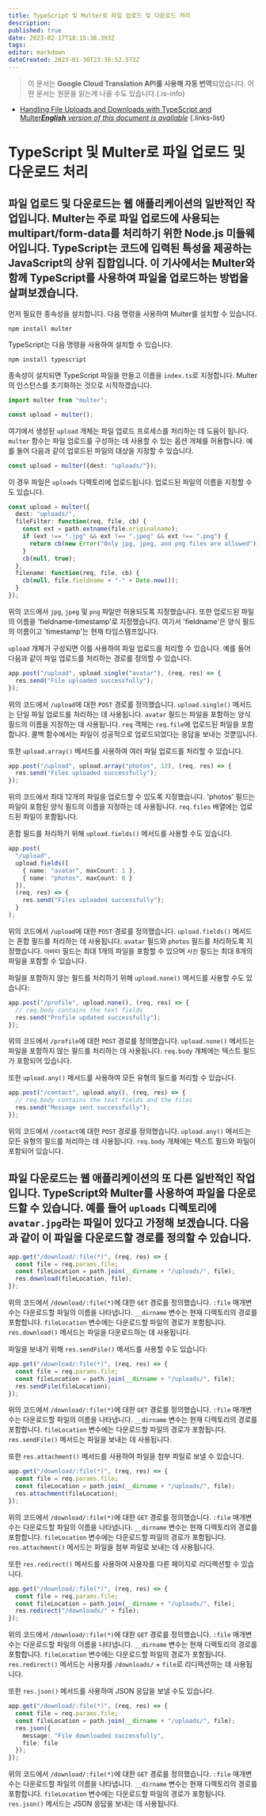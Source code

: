```yaml
---
title: TypeScript 및 Multer로 파일 업로드 및 다운로드 처리
description: 
published: true
date: 2023-02-17T18:15:38.393Z
tags: 
editor: markdown
dateCreated: 2023-01-30T23:36:52.573Z
---
```


> 이 문서는 **Google Cloud Translation API를 사용해 자동 번역**되었습니다.
어떤 문서는 원문을 읽는게 나을 수도 있습니다.{.is-info}
- [Handling File Uploads and Downloads with TypeScript and Multer***English** version of this document is available*](/en/Knowledge-base/TypeScript/handling-file-uploads-and-downloads-with-typescript-and-multer)
{.links-list}


# TypeScript 및 Multer로 파일 업로드 및 다운로드 처리

## 파일 업로드 및 다운로드는 웹 애플리케이션의 일반적인 작업입니다. Multer는 주로 파일 업로드에 사용되는 multipart/form-data를 처리하기 위한 Node.js 미들웨어입니다. TypeScript는 코드에 입력된 특성을 제공하는 JavaScript의 상위 집합입니다. 이 기사에서는 Multer와 함께 TypeScript를 사용하여 파일을 업로드하는 방법을 살펴보겠습니다.

먼저 필요한 종속성을 설치합니다. 다음 명령을 사용하여 Multer를 설치할 수 있습니다.

```
npm install multer
```

TypeScript는 다음 명령을 사용하여 설치할 수 있습니다.

```
npm install typescript
```

종속성이 설치되면 TypeScript 파일을 만들고 이름을 `index.ts`로 지정합니다. Multer의 인스턴스를 초기화하는 것으로 시작하겠습니다.

```typescript
import multer from "multer";

const upload = multer();
```

여기에서 생성된 `upload` 개체는 파일 업로드 프로세스를 처리하는 데 도움이 됩니다. `multer` 함수는 파일 업로드를 구성하는 데 사용할 수 있는 옵션 개체를 허용합니다. 예를 들어 다음과 같이 업로드된 파일의 대상을 지정할 수 있습니다.

```typescript
const upload = multer({dest: "uploads/"});
```

이 경우 파일은 `uploads` 디렉토리에 업로드됩니다. 업로드된 파일의 이름을 지정할 수도 있습니다.

```typescript
const upload = multer({
  dest: "uploads/",
  fileFilter: function(req, file, cb) {
    const ext = path.extname(file.originalname);
    if (ext !== ".jpg" && ext !== ".jpeg" && ext !== ".png") {
      return cb(new Error("Only jpg, jpeg, and png files are allowed"));
    }
    cb(null, true);
  },
  filename: function(req, file, cb) {
    cb(null, file.fieldname + "-" + Date.now());
  }
});
```

위의 코드에서 `jpg`, `jpeg` 및 `png` 파일만 허용되도록 지정했습니다. 또한 업로드된 파일의 이름을 'fieldname-timestamp'로 지정했습니다. 여기서 'fieldname'은 양식 필드의 이름이고 'timestamp'는 현재 타임스탬프입니다.

`upload` 개체가 구성되면 이를 사용하여 파일 업로드를 처리할 수 있습니다. 예를 들어 다음과 같이 파일 업로드를 처리하는 경로를 정의할 수 있습니다.

```typescript
app.post("/upload", upload.single("avatar"), (req, res) => {
  res.send("File uploaded successfully");
});
```

위의 코드에서 `/upload`에 대한 `POST` 경로를 정의했습니다. `upload.single()` 메서드는 단일 파일 업로드를 처리하는 데 사용됩니다. `avatar` 필드는 파일을 포함하는 양식 필드의 이름을 지정하는 데 사용됩니다. `req` 객체는 `req.file`에 업로드된 파일을 포함합니다. 콜백 함수에서는 파일이 성공적으로 업로드되었다는 응답을 보내는 것뿐입니다.

또한 `upload.array()` 메서드를 사용하여 여러 파일 업로드를 처리할 수 있습니다.

```typescript
app.post("/upload", upload.array("photos", 12), (req, res) => {
  res.send("Files uploaded successfully");
});
```

위의 코드에서 최대 12개의 파일을 업로드할 수 있도록 지정했습니다. 'photos' 필드는 파일이 포함된 양식 필드의 이름을 지정하는 데 사용됩니다. `req.files` 배열에는 업로드된 파일이 포함됩니다.

혼합 필드를 처리하기 위해 `upload.fields()` 메서드를 사용할 수도 있습니다.

```typescript
app.post(
  "/upload",
  upload.fields([
    { name: "avatar", maxCount: 1 },
    { name: "photos", maxCount: 8 }
  ]),
  (req, res) => {
    res.send("Files uploaded successfully");
  }
);
```

위의 코드에서 `/upload`에 대한 `POST` 경로를 정의했습니다. `upload.fields()` 메서드는 혼합 필드를 처리하는 데 사용됩니다. `avatar` 필드와 `photos` 필드를 처리하도록 지정했습니다. `아바타` 필드는 최대 1개의 파일을 포함할 수 있으며 `사진` 필드는 최대 8개의 파일을 포함할 수 있습니다.

파일을 포함하지 않는 필드를 처리하기 위해 `upload.none()` 메서드를 사용할 수도 있습니다:

```typescript
app.post("/profile", upload.none(), (req, res) => {
  // req.body contains the text fields
  res.send("Profile updated successfully");
});
```

위의 코드에서 `/profile`에 대한 `POST` 경로를 정의했습니다. `upload.none()` 메서드는 파일을 포함하지 않는 필드를 처리하는 데 사용됩니다. `req.body` 개체에는 텍스트 필드가 포함되어 있습니다.

또한 `upload.any()` 메서드를 사용하여 모든 유형의 필드를 처리할 수 있습니다.

```typescript
app.post("/contact", upload.any(), (req, res) => {
  // req.body contains the text fields and the files
  res.send("Message sent successfully");
});
```

위의 코드에서 `/contact`에 대한 `POST` 경로를 정의했습니다. `upload.any()` 메서드는 모든 유형의 필드를 처리하는 데 사용됩니다. `req.body` 개체에는 텍스트 필드와 파일이 포함되어 있습니다.

## 파일 다운로드는 웹 애플리케이션의 또 다른 일반적인 작업입니다. TypeScript와 Multer를 사용하여 파일을 다운로드할 수 있습니다. 예를 들어 `uploads` 디렉토리에 ` avatar.jpg`라는 파일이 있다고 가정해 보겠습니다. 다음과 같이 이 파일을 다운로드할 경로를 정의할 수 있습니다.

```typescript
app.get("/download/:file(*)", (req, res) => {
  const file = req.params.file;
  const fileLocation = path.join(__dirname + "/uploads/", file);
  res.download(fileLocation, file);
});
```

위의 코드에서 `/download/:file(*)`에 대한 `GET` 경로를 정의했습니다. `:file` 매개변수는 다운로드할 파일의 이름을 나타냅니다. `__dirname` 변수는 현재 디렉토리의 경로를 포함합니다. `fileLocation` 변수에는 다운로드할 파일의 경로가 포함됩니다. `res.download()` 메서드는 파일을 다운로드하는 데 사용됩니다.

파일을 보내기 위해 `res.sendFile()` 메서드를 사용할 수도 있습니다:

```typescript
app.get("/download/:file(*)", (req, res) => {
  const file = req.params.file;
  const fileLocation = path.join(__dirname + "/uploads/", file);
  res.sendFile(fileLocation);
});
```

위의 코드에서 `/download/:file(*)`에 대한 `GET` 경로를 정의했습니다. `:file` 매개변수는 다운로드할 파일의 이름을 나타냅니다. `__dirname` 변수는 현재 디렉토리의 경로를 포함합니다. `fileLocation` 변수에는 다운로드할 파일의 경로가 포함됩니다. `res.sendFile()` 메서드는 파일을 보내는 데 사용됩니다.

또한 `res.attachment()` 메서드를 사용하여 파일을 첨부 파일로 보낼 수 있습니다.

```typescript
app.get("/download/:file(*)", (req, res) => {
  const file = req.params.file;
  const fileLocation = path.join(__dirname + "/uploads/", file);
  res.attachment(fileLocation);
});
```

위의 코드에서 `/download/:file(*)`에 대한 `GET` 경로를 정의했습니다. `:file` 매개변수는 다운로드할 파일의 이름을 나타냅니다. `__dirname` 변수는 현재 디렉토리의 경로를 포함합니다. `fileLocation` 변수에는 다운로드할 파일의 경로가 포함됩니다. `res.attachment()` 메서드는 파일을 첨부 파일로 보내는 데 사용됩니다.

또한 `res.redirect()` 메서드를 사용하여 사용자를 다른 페이지로 리디렉션할 수 있습니다.

```typescript
app.get("/download/:file(*)", (req, res) => {
  const file = req.params.file;
  const fileLocation = path.join(__dirname + "/uploads/", file);
  res.redirect("/downloads/" + file);
});
```

위의 코드에서 `/download/:file(*)`에 대한 `GET` 경로를 정의했습니다. `:file` 매개변수는 다운로드할 파일의 이름을 나타냅니다. `__dirname` 변수는 현재 디렉토리의 경로를 포함합니다. `fileLocation` 변수에는 다운로드할 파일의 경로가 포함됩니다. `res.redirect()` 메서드는 사용자를 `/downloads/` + `file`로 리디렉션하는 데 사용됩니다.

또한 `res.json()` 메서드를 사용하여 JSON 응답을 보낼 수도 있습니다.

```typescript
app.get("/download/:file(*)", (req, res) => {
  const file = req.params.file;
  const fileLocation = path.join(__dirname + "/uploads/", file);
  res.json({
    message: "File downloaded successfully",
    file: file
  });
});
```

위의 코드에서 `/download/:file(*)`에 대한 `GET` 경로를 정의했습니다. `:file` 매개변수는 다운로드할 파일의 이름을 나타냅니다. `__dirname` 변수는 현재 디렉토리의 경로를 포함합니다. `fileLocation` 변수에는 다운로드할 파일의 경로가 포함됩니다. `res.json()` 메서드는 JSON 응답을 보내는 데 사용됩니다.